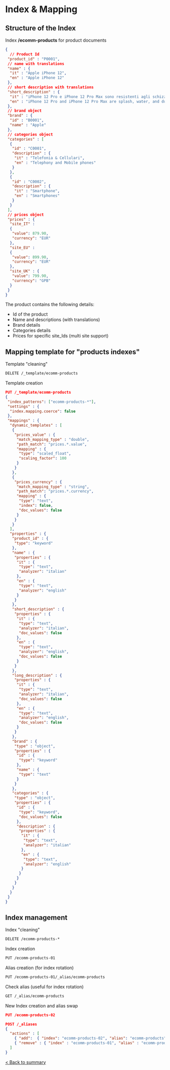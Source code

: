 # Index & Mapping

## Structure of the Index

Index __/ecomm-products__ for product documents

```JSON
{
  // Product Id
 "product_id" : "P0001",  
 // name with translations
 "name" : { 
  "it" : "Apple iPhone 12",
  "en" : "Apple iPhone 12"
 },
 // short description with translations
 "short_description" : { 
  "it" : "iPhone 12 Pro e iPhone 12 Pro Max sono resistenti agli schizzi, all'acqua e alla polvere e sono stati testati in condizioni di laboratorio controllate con una classificazione IP68 secondo lo standard IEC 60529 (profondità massima di 6 metri fino a 30 minuti).",
  "en" : "iPhone 12 Pro and iPhone 12 Pro Max are splash, water, and dust resistant and were tested under controlled laboratory conditions with a rating of IP68 under IEC standard 60529 (maximum depth of 6 meters up to 30 minutes)."
 },
 // brand object
 "brand" : {
  "id" : "B0001",
  "name" : "Apple"
 },
 // categories object
 "categories" : [
  {
   "id" : "C0001",
   "description" : {
    "it" : "Telefonia & Cellulari",
    "en" : "Telephony and Mobile phones"
   }
  },
  {
   "id" : "C0002",
   "description" : {
    "it" : "Smartphone",
    "en" : "Smartphones"
   }
  }
 ],
 // prices object
 "prices" : {
  "site_IT" :
  {
   "value": 879.90,
   "currency": "EUR"
  },
  "site_EU" :
  {
   "value": 899.90,
   "currency": "EUR"
  },
  "site_UK" : { 
   "value": 799.90,
   "currency": "GPB"
  }
 }
}
```

The product contains the following details:

- Id of the product
- Name and descriptions (with translations)
- Brand details
- Categories details
- Prices for specific site_Ids (multi site support)


## Mapping template for "products indexes"

Template "cleaning"

```REST
DELETE /_template/ecomm-products
```

Template creation

```JSON
PUT /_template/ecomm-products
{
 "index_patterns": ["ecomm-products-*"],
 "settings" : {
  "index.mapping.coerce": false
 },
 "mappings" : {
  "dynamic_templates" : [
   {
    "prices_value" : {
     "match_mapping_type" : "double",
     "path_match": "prices.*.value",
     "mapping" : {
      "type": "scaled_float",
      "scaling_factor": 100  
     }
    }
   },
   {
    "prices_currency" : {
     "match_mapping_type" : "string",
     "path_match": "prices.*.currency",
     "mapping" : {
      "type": "text",
      "index": false,
      "doc_values": false   
     }
    }
   }
  ],
  "properties" : {   
   "product_id" : {
    "type": "keyword"
   },
   "name" : {
    "properties" : {
     "it" : {
      "type": "text",
      "analyzer": "italian"
     },
     "en" : {
      "type": "text",
      "analyzer": "english"
     }
    }
   },   
   "short_description" : {
    "properties" : {
     "it" : {
      "type": "text",
      "analyzer": "italian",
      "doc_values": false
     },
     "en" : {
      "type": "text",
      "analyzer": "english",
      "doc_values": false
     }
    }
   },
   "long_description" : {
    "properties" : {
     "it" : {
      "type": "text",
      "analyzer": "italian",
      "doc_values": false    
     },
     "en" : {
      "type": "text",
      "analyzer": "english",
      "doc_values": false
     }
    }
   },
   "brand" : {
    "type" : "object",
    "properties" : {
     "id" : {
      "type": "keyword"
     },
     "name" : {
      "type": "text"
     }
    }
   },
   "categories" : {
    "type" : "object",
    "properties" : {
     "id" : {
      "type": "keyword",
      "doc_values": false
     },
     "description" : {
      "properties" : {
       "it" : {
        "type": "text",
        "analyzer": "italian"  
       },
       "en" : {
        "type": "text",
        "analyzer": "english"
       }
      }
     }      
    }
   }
  }
 }
}
```

## Index management

Index "cleaning"

```REST
DELETE /ecomm-products-*
```

Index creation

```REST
PUT /ecomm-products-01
```

Alias creation (for index rotation)

```REST
PUT /ecomm-products-01/_alias/ecomm-products
```

Check alias (useful for index rotation)

```REST
GET /_alias/ecomm-products
```

New Index creation and alias swap

```JSON
PUT /ecomm-products-02

POST /_aliases
{
  "actions" : [      
    { "add":  { "index": "ecomm-products-02", "alias": "ecomm-products" } },
    { "remove" : { "index" : "ecomm-products-01", "alias" : "ecomm-products" } }
  ]
}
```

[&lt; Back to summary](Ecomm_Sample.md)